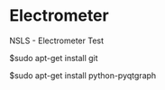 # Electrometer
NSLS - Electrometer Test

$sudo apt-get install git

$sudo apt-get install python-pyqtgraph
